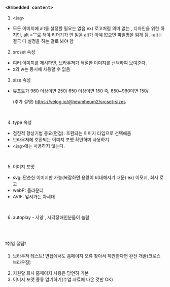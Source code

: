 ###  ```<Embedded content>```
1. ```<img> ```
- 모든 이미지에 alt를 설정할 필요는 없음
ex) 로고처럼 의미 없는 , 디자인을 위한
하지만, alt =""로 해야 리더기가 안 읽음
alt가 아예 없으면 파일명을 읽게 됨.
-alt는 결국 다 설정을 하는 걸로 봐야 함

2. srcset 속성
- 여러 이미지를 제시하면, 브라우저가 적절한 이미지를 선택하여 보여준다.
- x와 w는 동시에 사용할 수 없음

3. size 속성
- 뷰포트가 960 이상이면 250/ 650 이상이면 150
  즉, 650~960이면 150/

  (추가 설명)
https://velog.io/@heumheum2/srcset-sizes 

<br>

4. type 속성
-  점진적 향상기법 중요(면접): 호환되는 이미지 타입으로 선택해줌
-  브라우저에 호환되는 이미지 포맷 확인하며 사용하기
-  ```<img>```에는 사용하지 않는다.

  <br>

5. 이미지 포맷
- svg: 단순한 이미지만 가능(복잡하면 용량이 비대해지기 때문)
   ex) 이모지, 회사 로고
- webP: 올라운더
- AVIF: 앞서가는 차세대
<br>

6. autoplay - 지양 , 시각장애인분들이 놀람

<br><br>

❗취업 꿀팁❗
1) 브라우저 테스트! 면접에서도 홈페이지 오류 찾아서 
제안한다면 완전 개꿀(크로스 브라우징)
2. 지원할 회사 홈페이지 사용은 당연히 기본
3. 이미지 포맷 종류 암기하기(수업 자료에 나온 것만 OK) 


